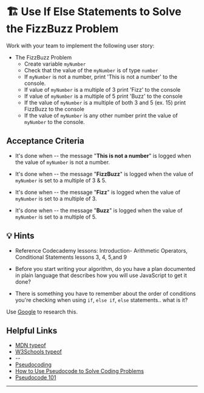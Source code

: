 # 🏗️ Use If Else Statements to Solve the FizzBuzz Problem

Work with your team to implement the following user story:

* The FizzBuzz Problem
  * Create variable `myNumber`
  * Check that the value of the `myNumber` is of type `number`
  * If `myNumber` is not a number, print 'This is not a number' to the console.
  * If value of `myNumber` is a multiple of 3 print 'Fizz' to the console
  * If value of `myNumber` is a multiple of 5 print 'Buzz' to the console
  * If the value of `myNumber` is a multiple of both 3 and 5 (ex. 15) print FizzBuzz to the console
  * If the value of `myNumber` is any other number print the value of `myNumber` to the console.

## Acceptance Criteria

* It's done when -- the message "**This is not a number**" is logged when the value of `myNumber` is not a number.

* It's done when -- the message "**FizzBuzz**" is logged when the value of `myNumber` is set to a multiple of 3 & 5.

* It's done when -- the message "**Fizz**" is logged when the value of `myNumber` is set to a multiple of 3.

* It's done when -- the message "**Buzz**" is logged when the value of `myNumber` is set to a multiple of 5.

## 💡 Hints

* Reference Codecademy lessons: Introduction- Arithmetic Operators, Conditional Statements lessons 3, 4, 5,and 9

* Before you start writing your algorithm, do you have a plan documented in plain language that describes how you will use JavaScript to get it done?

* There is something you have to remember about the order of conditions you're checking when using `if`, `else if`, `else` statements.. what is it?

Use [Google](https://www.google.com) to research this.

## Helpful Links

* [MDN typeof](https://developer.mozilla.org/en-US/docs/Web/JavaScript/Reference/Operators/typeof)
* [W3Schools typeof](https://www.w3schools.com/js/js_typeof.asp)
* --
* [Pseudocoding](https://m.youtube.com/watch?v=PwGA4Lm8zuE)
* [How to Use Pseudocode to Solve Coding Problems](https://www.freecodecamp.org/news/what-is-pseudocode-in-programming/)
* [Pseudocode 101](https://towardsdatascience.com/pseudocode-101-an-introduction-to-writing-good-pseudocode-1331cb855be7)

---
